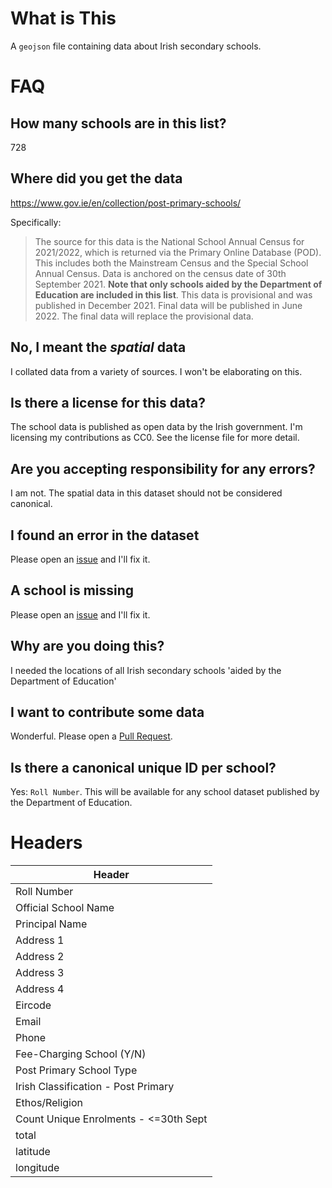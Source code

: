 # What is This
A `geojson` file containing data about Irish secondary schools.

# FAQ

## How many schools are in this list?
728

## Where did you get the data
https://www.gov.ie/en/collection/post-primary-schools/  

Specifically:
> The source for this data is the National School Annual Census for 2021/2022, which is returned via the Primary Online Database (POD). This includes both the Mainstream Census and the Special School Annual Census. Data is anchored on the census date of 30th September 2021. **Note that only schools aided by the Department of Education are included in this list**. This data is provisional and was published in December 2021. Final data will be published in June 2022. The final data will replace the provisional data.

## No, I meant the _spatial_ data
I collated data from a variety of sources. I won't be elaborating on this.

## Is there a license for this data?
The school data is published as open data by the Irish government. I'm licensing my contributions as CC0. See the license file for more detail. 

## Are you accepting responsibility for any errors?
I am not. The spatial data in this dataset should not be considered canonical.

## I found an error in the dataset
Please open an [issue](https://github.com/urschrei/irishsecondaryschools/issues) and I'll fix it.

## A school is missing
Please open an [issue](https://github.com/urschrei/irishsecondaryschools/issues) and I'll fix it.

## Why are you doing this?
I needed the locations of all Irish secondary schools 'aided by the Department of Education'

## I want to contribute some data
Wonderful. Please open a [Pull Request](https://github.com/urschrei/irishsecondaryschools/pulls).

## Is there a canonical unique ID per school?
Yes: `Roll Number`. This will be available for any school dataset published by the Department of Education.

# Headers

| Header      |
| ----------- |
| Roll Number      |
| Official School Name   |
| Principal Name   |
| Address 1   |
| Address 2   |
| Address 3   |
| Address 4   |
| Eircode   |
| Email   |
| Phone   |
| Fee-Charging School (Y/N)   |
| Post Primary School Type   |
| Irish Classification - Post Primary   |
| Ethos/Religion   |
| Count Unique Enrolments - <=30th Sept   |
| total   |
| latitude   |
| longitude   |
